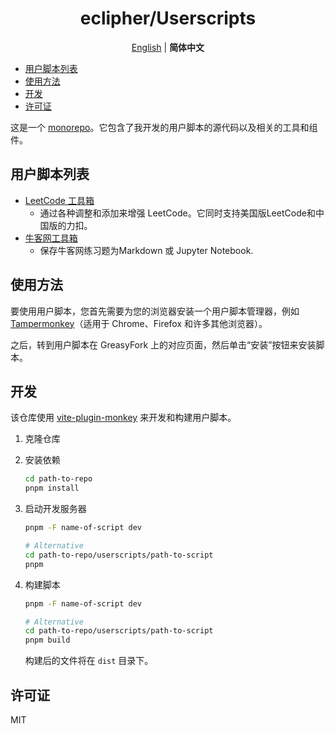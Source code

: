 <div align="center" width="100%">

# eclipher/Userscripts <!-- omit from toc -->

[English](/README.md) | **简体中文**

</div>

- [用户脚本列表](#用户脚本列表)
- [使用方法](#使用方法)
- [开发](#开发)
- [许可证](#许可证)

这是一个 [monorepo](https://en.wikipedia.org/wiki/Monorepo)。它包含了我开发的用户脚本的源代码以及相关的工具和组件。

## 用户脚本列表

- [LeetCode 工具箱](/userscripts/leetcode-toolkit/README-ZH.md)
    - 通过各种调整和添加来增强 LeetCode。它同时支持美国版LeetCode和中国版的力扣。
- [牛客网工具箱](userscripts/nowcoder-toolkit/README.md)
    - 保存牛客网练习题为Markdown 或 Jupyter Notebook.

## 使用方法

要使用用户脚本，您首先需要为您的浏览器安装一个用户脚本管理器，例如 [Tampermonkey](https://www.tampermonkey.net/)（适用于 Chrome、Firefox 和许多其他浏览器）。

之后，转到用户脚本在 GreasyFork 上的对应页面，然后单击“安装”按钮来安装脚本。

## 开发

该仓库使用 [vite-plugin-monkey](https://github.com/lisonge/vite-plugin-monkey) 来开发和构建用户脚本。

1.  克隆仓库

2.  安装依赖

    ```sh
    cd path-to-repo
    pnpm install
    ```

3.  启动开发服务器

    ```sh
    pnpm -F name-of-script dev

    # Alternative
    cd path-to-repo/userscripts/path-to-script
    pnpm
    ```

4.  构建脚本

    ```sh
    pnpm -F name-of-script dev

    # Alternative
    cd path-to-repo/userscripts/path-to-script
    pnpm build
    ```

    构建后的文件将在 `dist` 目录下。

## 许可证

MIT
